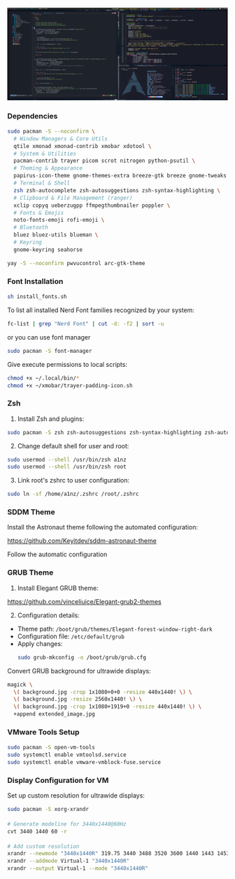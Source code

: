 ![xmonad](.screenshots/main.png)

### Dependencies

```bash
sudo pacman -S --noconfirm \
  # Window Managers & Core Utils
  qtile xmonad xmonad-contrib xmobar xdotool \
  # System & Utilities
  pacman-contrib trayer picom scrot nitrogen python-psutil \
  # Theming & Appearance
  papirus-icon-theme gnome-themes-extra breeze-gtk breeze gnome-tweaks lxappearance \
  # Terminal & Shell
  zsh zsh-autocomplete zsh-autosuggestions zsh-syntax-highlighting \
  # Clipboard & File Management (ranger)
  xclip copyq ueberzugpp ffmpegthumbnailer poppler \
  # Fonts & Emojis
  noto-fonts-emoji rofi-emoji \
  # Bluetooth
  bluez bluez-utils blueman \
  # Keyring
  gnome-keyring seahorse
```

```bash
yay -S --noconfirm pwvucontrol arc-gtk-theme
```

### Font Installation

```bash
sh install_fonts.sh
```

To list all installed Nerd Font families recognized by your system:

```bash
fc-list | grep "Nerd Font" | cut -d: -f2 | sort -u
```

or you can use font manager

```bash
sudo pacman -S font-manager
```

Give execute permissions to local scripts:

```bash
chmod +x ~/.local/bin/*
chmod +x ~/xmobar/trayer-padding-icon.sh
```

### Zsh

1. Install Zsh and plugins:

```bash
sudo pacman -S zsh zsh-autosuggestions zsh-syntax-highlighting zsh-autocomplete
```

2. Change default shell for user and root:

```bash
sudo usermod --shell /usr/bin/zsh a1nz
sudo usermod --shell /usr/bin/zsh root
```

3. Link root's zshrc to user configuration:

```bash
sudo ln -sf /home/a1nz/.zshrc /root/.zshrc
```

### SDDM Theme

Install the Astronaut theme following the automated configuration:

<https://github.com/Keyitdev/sddm-astronaut-theme>

Follow the automatic configuration

### GRUB Theme

1. Install Elegant GRUB theme:

<https://github.com/vinceliuice/Elegant-grub2-themes>

2. Configuration details:
  - Theme path: `/boot/grub/themes/Elegant-forest-window-right-dark`
  - Configuration file: `/etc/default/grub`
  - Apply changes: 
    ```bash
    sudo grub-mkconfig -o /boot/grub/grub.cfg
    ```

Convert GRUB background for ultrawide displays:
```bash
magick \
  \( background.jpg -crop 1x1080+0+0 -resize 440x1440! \) \
  \( background.jpg -resize 2560x1440! \) \
  \( background.jpg -crop 1x1080+1919+0 -resize 440x1440! \) \
  +append extended_image.jpg
```

### VMware Tools Setup

```bash
sudo pacman -S open-vm-tools
sudo systemctl enable vmtoolsd.service
sudo systemctl enable vmware-vmblock-fuse.service
```

### Display Configuration for VM

Set up custom resolution for ultrawide displays:

```bash
sudo pacman -S xorg-xrandr

# Generate modeline for 3440x1440@60Hz
cvt 3440 1440 60 -r

# Add custom resolution
xrandr --newmode "3440x1440R" 319.75 3440 3488 3520 3600 1440 1443 1453 1481 +hsync -vsync
xrandr --addmode Virtual-1 "3440x1440R"
xrandr --output Virtual-1 --mode "3440x1440R"
```